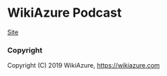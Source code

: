 # WikiAzure Podcast

[Site](https://podcast.wikiazure.com) &nbsp; 



### Copyright

Copyright (C) 2019 WikiAzure, https://wikiazure.com

